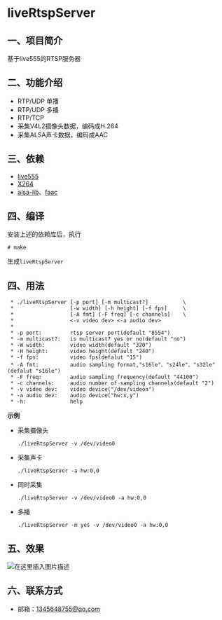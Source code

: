# liveRtspServer

## 一、项目简介

基于live555的RTSP服务器

## 二、功能介绍

- RTP/UDP 单播
- RTP/UDP 多播
- RTP/TCP
- 采集V4L2摄像头数据，编码成H.264
- 采集ALSA声卡数据，编码成AAC

## 三、依赖

- [live555](http://www.live555.com/ )
- [X264](https://www.videolan.org/developers/x264.html )
- [alsa-lib](https://www.alsa-project.org/main/index.php/Main_Page )、[faac](https://www.audiocoding.com/downloads.html )

## 四、编译

安装上述的依赖库后，执行

```
# make
```

生成`liveRtspServer`

## 四、用法

```
 * ./liveRtspServer [-p port] [-m multicast?]           \
 *                  [-w width] [-h height] [-f fps]     \
 *                  [-A fmt] [-F freq] [-c channels]    \
 *                  <-v video dev> <-a audio dev>
 * 
 * -p port:         rtsp server port(default "8554")
 * -m multicast?:   is multicast? yes or no(default "no")
 * -W width:        video width(default "320")
 * -H height:       video height(default "240")
 * -f fps:          video fps(defalut "15")
 * -A fmt:          audio sampling format,"s16le"、"s24le"、"s32le"(defalut "s16le")
 * -F freq:         audio sampling frequency(default "44100")
 * -c channels:     audio number of sampling channels(default "2")
 * -v video dev:    video device("/dev/videon")
 * -a audio dev:    audio device("hw:x,y")
 * -h:              help
```

**示例**

- 采集摄像头

  ```
  ./liveRtspServer -v /dev/video0
  ```

- 采集声卡

  ```
  ./liveRtspServer -a hw:0,0
  ```

- 同时采集

  ```
  ./liveRtspServer -v /dev/video0 -a hw:0,0
  ```

- 多播

  ```
  ./liveRtspServer -m yes -v /dev/video0 -a hw:0,0
  ```

## 五、效果

![在这里插入图片描述](https://img-blog.csdnimg.cn/20191018185630247.PNG?x-oss-process=image/watermark,type_ZmFuZ3poZW5naGVpdGk,shadow_10,text_aHR0cHM6Ly9ibG9nLmNzZG4ubmV0L3dlaXhpbl80MjQ2MjIwMg==,size_16,color_FFFFFF,t_70)

## 六、联系方式

- 邮箱：1345648755@qq.com

